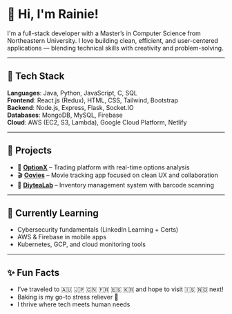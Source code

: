 <!-- GitHub Profile README -->

# 👋 Hi, I'm Rainie!

I'm a full-stack developer with a Master’s in Computer Science from Northeastern University. I love building clean, efficient, and user-centered applications — blending technical skills with creativity and problem-solving.

---

## 🔧 Tech Stack  
**Languages**: Java, Python, JavaScript, C, SQL  
**Frontend**: React.js (Redux), HTML, CSS, Tailwind, Bootstrap  
**Backend**: Node.js, Express, Flask, Socket.IO  
**Databases**: MongoDB, MySQL, Firebase  
**Cloud**: AWS (EC2, S3, Lambda), Google Cloud Platform, Netlify

---

## 💼 Projects  
- 🎯 **[OptionX](#)** – Trading platform with real-time options analysis  
- 🎬 **[Oovies](#)** – Movie tracking app focused on clean UX and collaboration  
- 🧋 **[DiyteaLab](#)** – Inventory management system with barcode scanning

---

## 🌱 Currently Learning  
- Cybersecurity fundamentals (LinkedIn Learning + Certs)  
- AWS & Firebase in mobile apps  
- Kubernetes, GCP, and cloud monitoring tools

---

## ✨ Fun Facts  
- I’ve traveled to 🇦🇺 🇯🇵 🇨🇳 🇫🇷 🇪🇸 🇰🇷 and hope to visit 🇮🇸 🇳🇴 next!  
- Baking is my go-to stress reliever 🍰  
- I thrive where tech meets human needs
